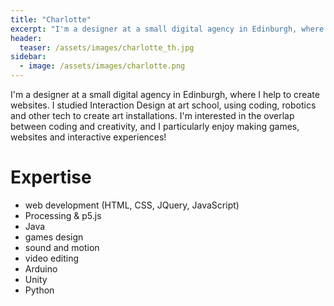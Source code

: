 ```yaml
---
title: "Charlotte"
excerpt: "I'm a designer at a small digital agency in Edinburgh, where I help to create websites..."
header:  
  teaser: /assets/images/charlotte_th.jpg
sidebar:
  - image: /assets/images/charlotte.png
---
```

I'm a designer at a small digital agency in Edinburgh, where I help to create websites. I studied Interaction Design at art school, using coding, robotics and other tech to create art installations. I'm interested in the overlap between coding and creativity, and I particularly enjoy making games, websites and interactive experiences!



# Expertise


* web development (HTML, CSS, JQuery, JavaScript)
* Processing & p5.js
* Java
* games design
* sound and motion
* video editing
* Arduino
* Unity
* Python
